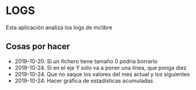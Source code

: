 # LOGS

Esta aplicación analiza los logs de mclibre


## Cosas por hacer
* 2019-10-20. Si un fichero tiene tamaño 0 podría borrarlo
* 2019-10-24. Si en el eje Y sólo va a poner una línea, que ponga diez
* 2019-10-24. Que no saque los valores del mes actual y los siguientes
* 2019-10-24. Hacer gráfica de estadísticas acumuladas
